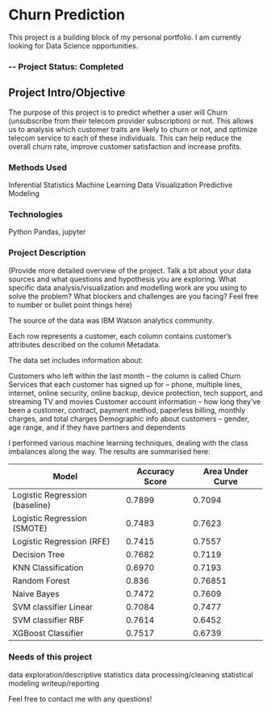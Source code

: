 

# Churn Prediction

This project is a building block of my personal portfolio. I am currently looking for Data Science opportunities.

### -- Project Status: Completed
## Project Intro/Objective

The purpose of this project is to predict whether a user will Churn (unsubscribe from their telecom provider subscription) or not.
This allows us to analysis which customer traits are likely to churn or not, and optimize telecom service to each of these individuals.
This can help reduce the overall churn rate, improve customer satisfaction and increase profits.

### Methods Used
Inferential Statistics
Machine Learning
Data Visualization
Predictive Modeling

### Technologies
Python
Pandas, jupyter

### Project Description
(Provide more detailed overview of the project. Talk a bit about your data sources and what questions and hypothesis you are exploring. What specific data analysis/visualization and modelling work are you using to solve the problem? What blockers and challenges are you facing? Feel free to number or bullet point things here)

The source of the data was IBM Watson analytics community.

Each row represents a customer, each column contains customer’s attributes described on the column Metadata.

The data set includes information about:

Customers who left within the last month – the column is called Churn
Services that each customer has signed up for – phone, multiple lines, internet, online security, online backup, device protection, tech support, and streaming TV and movies
Customer account information – how long they’ve been a customer, contract, payment method, paperless billing, monthly charges, and total charges
Demographic info about customers – gender, age range, and if they have partners and dependents

I performed various machine learning techniques, dealing with the class imbalances along the way. The results are summarised here:


|Model     |  Accuracy Score   | Area Under Curve   | 
|---------|-----------------|-----------------|
|Logistic Regression (baseline)| 0.7899        | 0.7094
|Logistic Regression (SMOTE) |    0.7483    | 0.7623
|Logistic Regression (RFE)| 0.7415       | 0.7557
|Decision Tree |    0.7682    | 0.7119
|KNN Classification| 0.6970        | 0.7193
|Random Forest |    0.836    | 0.76851
|Naive Bayes| 0.7472       | 0.7609
|SVM classifier Linear |    0.7084    | 0.7477
|SVM classifier RBF |    0.7614    | 0.6452
|XGBoost Classifier |    0.7517    | 0.6739




### Needs of this project

data exploration/descriptive statistics
data processing/cleaning
statistical modeling
writeup/reporting


Feel free to contact me with any questions!
